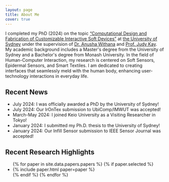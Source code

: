 ```yaml
---
layout: page
title: About Me
cover: true
---
```


I completed my PhD (2024) on the topic [“Computational Design and Fabrication of Customizable Interactive Soft Devices”](https://ses.library.usyd.edu.au/handle/2123/32814) at [the University of Sydney](https://www.sydney.edu.au/) under the supervision of [Dr. Anusha Withana](https://scholar.google.com/citations?user=y17ckyIAAAAJ&hl=en&oi=ao) and [Prof. Judy Kay](https://scholar.google.com/citations?user=4lr4HzgAAAAJ&hl=en&oi=ao). My academic background includes a Master's degree from the University of Sydney and a Bachelor's degree from Monash University. In the field of Human-Computer Interaction, my research is centered on Soft Sensors, Epidermal Sensors, and Smart Textiles. I am dedicated to creating interfaces that seamlessly meld with the human body, enhancing user-technology interactions in everyday life.

## Recent News
* July 2024: I was officially awarded a PhD by the University of Sydney!
* July 2024: Our IrOnTex submission to UbiComp/IMWUT was accepted!
* March-May 2024: I joined Keio University as a Visiting Researcher in Tokyo!
* January 2024: I submitted my Ph.D. thesis to the University of Sydney!
* January 2024: Our Infill Sensor submission to IEEE Sensor Journal was accepted!

## Recent Research Highlights

<ul>
{% for paper in site.data.papers.papers %}
  {% if paper.selected %}
  <li>
  {% include paper.html paper=paper %}
  </li>
  {% endif %}
{% endfor %}
</ul>

